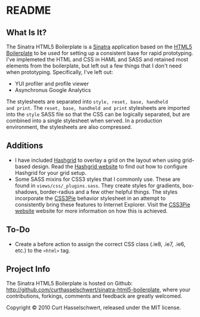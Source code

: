 # README

## What Is It?

The Sinatra HTML5 Boilerplate is a [Sinatra](http://www.sinatrarb.com) application based on the [HTML5 Boilerplate](http://html5boilerplate.com/) to be
used for setting up a consistent base for rapid prototyping. I've implemeted the HTML and CSS in HAML and SASS and retained most elements from the boilerplate, 
but left out a few things that I don't need when prototyping. Specifically, I've left out:

* YUI profiler and profile viewer
* Asynchronus Google Analytics

The stylesheets are separated into <code>style, reset, base, handheld and print</code>. The <code>reset, base, handheld and print</code> stylesheets are imported into the
<code>style</code> SASS file so that the CSS can be logically separated, but are combined into a single stylesheet when served. In a production environment,
the stylesheets are also compressed.

## Additions

* I have included [Hashgrid](http://hashgrid.com/) to overlay a grid on the layout when using grid-based design. Read the [Hashgrid website](http://hashgrid.com)
  to find out how to configure Hashgrid for your grid setup.
* Some SASS mixins for CSS3 styles that I commonly use. These are found in <code>views/css/\_plugins.sass</code>. They create styles for gradients, box-shadows,
  border-radius and a few other helpful things. The styles incorporate the [CSS3Pie](http://css3pie.com/) behavior stylesheet in an attempt to consistently
  bring these features to Internet Explorer. Visit the [CSS3Pie website](http://css3pie.com) website for more information on how this is achieved.

## To-Do

* Create a before action to assign the correct CSS class (.ie8, .ie7, .ie6, etc.) to the <code>\<html\></code> tag.

## Project Info

The Sinatra HTML5 Boilerplate is hosted on Github: http://github.com/curthasselschwert/sinatra-html5-boilerplate, where your contributions, forkings, comments and feedback are greatly welcomed.

Copyright &copy; 2010 Curt Hasselschwert, released under the MIT license.


